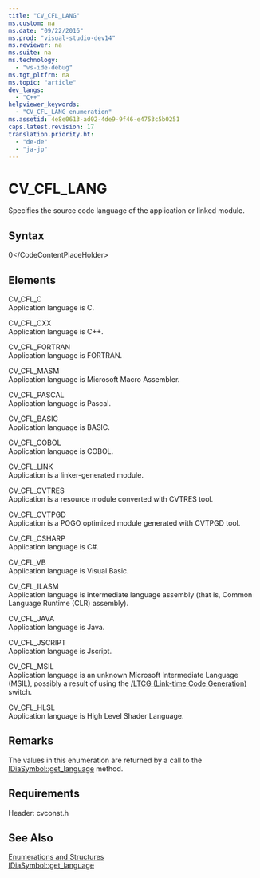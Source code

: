 ```yaml
---
title: "CV_CFL_LANG"
ms.custom: na
ms.date: "09/22/2016"
ms.prod: "visual-studio-dev14"
ms.reviewer: na
ms.suite: na
ms.technology: 
  - "vs-ide-debug"
ms.tgt_pltfrm: na
ms.topic: "article"
dev_langs: 
  - "C++"
helpviewer_keywords: 
  - "CV_CFL_LANG enumeration"
ms.assetid: 4e8e0613-ad02-4de9-9f46-e4753c5b0251
caps.latest.revision: 17
translation.priority.ht: 
  - "de-de"
  - "ja-jp"
---
```

# CV_CFL_LANG
Specifies the source code language of the application or linked module.  
  
## Syntax  
  
<CodeContentPlaceHolder>0\</CodeContentPlaceHolder>  
## Elements  
 CV_CFL_C  
 Application language is C.  
  
 CV_CFL_CXX  
 Application language is C++.  
  
 CV_CFL_FORTRAN  
 Application language is FORTRAN.  
  
 CV_CFL_MASM  
 Application language is Microsoft Macro Assembler.  
  
 CV_CFL_PASCAL  
 Application language is Pascal.  
  
 CV_CFL_BASIC  
 Application language is BASIC.  
  
 CV_CFL_COBOL  
 Application language is COBOL.  
  
 CV_CFL_LINK  
 Application is a linker-generated module.  
  
 CV_CFL_CVTRES  
 Application is a resource module converted with CVTRES tool.  
  
 CV_CFL_CVTPGD  
 Application is a POGO optimized module generated with CVTPGD tool.  
  
 CV_CFL_CSHARP  
 Application language is C#.  
  
 CV_CFL_VB  
 Application language is Visual Basic.  
  
 CV_CFL_ILASM  
 Application language is intermediate language assembly (that is, Common Language Runtime (CLR) assembly).  
  
 CV_CFL_JAVA  
 Application language is Java.  
  
 CV_CFL_JSCRIPT  
 Application language is Jscript.  
  
 CV_CFL_MSIL  
 Application language is an unknown Microsoft Intermediate Language (MSIL), possibly a result of using the [/LTCG (Link-time Code Generation)](../vs140/-ltcg--link-time-code-generation-.md) switch.  
  
 CV_CFL_HLSL  
 Application language is High Level Shader Language.  
  
## Remarks  
 The values in this enumeration are returned by a call to the [IDiaSymbol::get_language](../vs140/idiasymbol--get_language.md) method.  
  
## Requirements  
 Header: cvconst.h  
  
## See Also  
 [Enumerations and Structures](../vs140/enumerations-and-structures.md)   
 [IDiaSymbol::get_language](../vs140/idiasymbol--get_language.md)